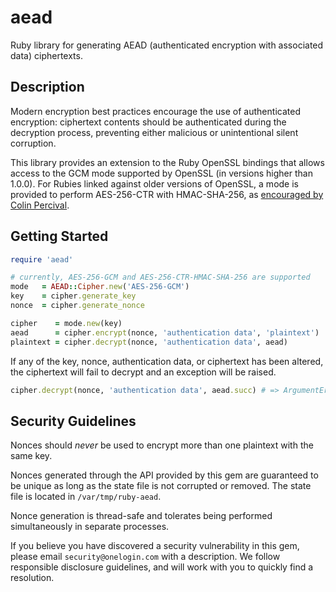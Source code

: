 # aead #

Ruby library for generating AEAD (authenticated encryption with
associated data) ciphertexts.

## Description ##

Modern encryption best practices encourage the use of authenticated
encryption: ciphertext contents should be authenticated during the
decryption process, preventing either malicious or unintentional
silent corruption.

This library provides an extension to the Ruby OpenSSL bindings that
allows access to the GCM mode supported by OpenSSL (in versions higher
than 1.0.0). For Rubies linked against older versions of OpenSSL, a
mode is provided to perform AES-256-CTR with HMAC-SHA-256, as
[encouraged by Colin Percival](http://www.daemonology.net/blog/2009-06-11-cryptographic-right-answers.html).

## Getting Started ##

```ruby
require 'aead'

# currently, AES-256-GCM and AES-256-CTR-HMAC-SHA-256 are supported
mode   = AEAD::Cipher.new('AES-256-GCM')
key    = cipher.generate_key
nonce  = cipher.generate_nonce

cipher    = mode.new(key)
aead      = cipher.encrypt(nonce, 'authentication data', 'plaintext')
plaintext = cipher.decrypt(nonce, 'authentication data', aead)
```

If any of the key, nonce, authentication data, or ciphertext has been
altered, the ciphertext will fail to decrypt and an exception will be
raised.

```ruby
cipher.decrypt(nonce, 'authentication data', aead.succ) # => ArgumentError
```

## Security Guidelines ##

Nonces should *never* be used to encrypt more than one plaintext with
the same key.

Nonces generated through the API provided by this gem are guaranteed
to be unique as long as the state file is not corrupted or
removed. The state file is located in `/var/tmp/ruby-aead`. 

Nonce generation is thread-safe and tolerates being performed
simultaneously in separate processes.

If you believe you have discovered a security vulnerability in this
gem, please email `security@onelogin.com` with a description. We
follow responsible disclosure guidelines, and will work with you to
quickly find a resolution.
